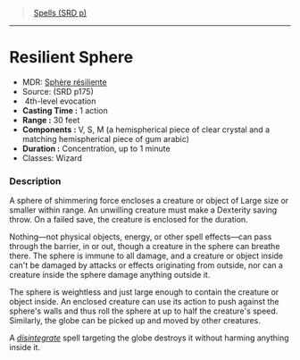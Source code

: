 ﻿---
!SpellVO
Level: 4
Type: evocation
CastingTime: 1 action
Range: 30 feet
Components: V, S, M (a hemispherical piece of clear crystal and a matching hemispherical piece of gum arabic)
Duration: Concentration, up to 1 minute
Classes: Wizard
Id: spells_vo.md#resilient-sphere
ParentLink: spells_vo.md#spells-srd-p
Name: Resilient Sphere
ParentName: Spells (SRD p)
NameLevel: 1
AltName: '[Sphère résiliente](hd_spells_sphere_resiliente.md)'
Source: (SRD p175)
---
> [Spells (SRD p)](srd_spells.md)

---

# Resilient Sphere

- MDR: [Sphère résiliente](hd_spells_sphere_resiliente.md)
- Source: (SRD p175)
-  4th-level evocation
- **Casting Time :** 1 action
- **Range :** 30 feet
- **Components :** V, S, M (a hemispherical piece of clear crystal and a matching hemispherical piece of gum arabic)
- **Duration :** Concentration, up to 1 minute
- Classes: Wizard

### Description

A sphere of shimmering force encloses a creature or object of Large size or smaller within range. An unwilling creature must make a Dexterity saving throw. On a failed save, the creature is enclosed for the duration.

Nothing—not physical objects, energy, or other spell effects—can pass through the barrier, in or out, though a creature in the sphere can breathe there. The sphere is immune to all damage, and a creature or object inside can't be damaged by attacks or effects originating from outside, nor can a creature inside the sphere damage anything outside it.

The sphere is weightless and just large enough to contain the creature or object inside. An enclosed creature can use its action to push against the sphere's walls and thus roll the sphere at up to half the creature's speed. Similarly, the globe can be picked up and moved by other creatures.

A _[disintegrate](spells_vo.hd#disintegrate)_ spell targeting the globe destroys it without harming anything inside it.

